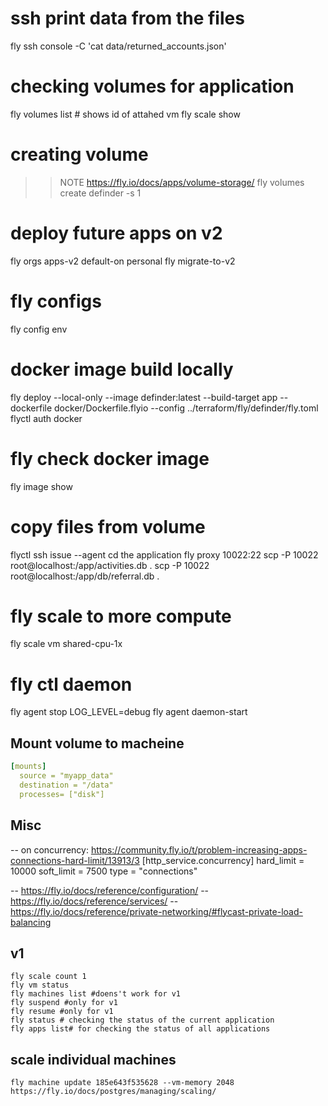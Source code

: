 # ssh print data from the files
fly ssh console -C 'cat data/returned_accounts.json'

# checking volumes for application
fly volumes list # shows id of attahed vm
fly scale show
# creating volume
>>NOTE https://fly.io/docs/apps/volume-storage/
fly volumes create definder -s 1

# deploy future apps on v2
fly orgs apps-v2 default-on personal
fly migrate-to-v2

# fly configs
fly config env

# docker image build locally
fly deploy  --local-only --image definder:latest --build-target app --dockerfile docker/Dockerfile.flyio  --config ../terraform/fly/definder/fly.toml
flyctl auth docker
# fly check docker image
fly image show


# copy files from volume
flyctl ssh issue --agent
cd the application
fly proxy 10022:22
scp -P 10022 root@localhost:/app/activities.db .
scp -P 10022 root@localhost:/app/db/referral.db .

# fly scale to more compute 
fly scale vm shared-cpu-1x
# 

# fly ctl daemon
fly agent stop
LOG_LEVEL=debug fly agent daemon-start

## Mount volume to macheine 
```yaml
[mounts]
  source = "myapp_data"
  destination = "/data"
  processes= ["disk"] 
  ```

## Misc

-- on concurrency: https://community.fly.io/t/problem-increasing-apps-connections-hard-limit/13913/3
[http_service.concurrency]
    hard_limit = 10000
    soft_limit = 7500
    type = "connections"

-- https://fly.io/docs/reference/configuration/
-- https://fly.io/docs/reference/services/
-- https://fly.io/docs/reference/private-networking/#flycast-private-load-balancing

## v1
```
fly scale count 1
fly vm status
fly machines list #doens't work for v1
fly suspend #only for v1
fly resume #only for v1
fly status # checking the status of the current application
fly apps list# for checking the status of all applications
```

## scale individual machines
```
fly machine update 185e643f535628 --vm-memory 2048
https://fly.io/docs/postgres/managing/scaling/
``` 
